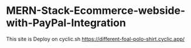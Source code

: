 # MERN-Stack-Ecommerce-webside-with-PayPal-Integration

This site is Deploy on cyclic.sh https://different-foal-polo-shirt.cyclic.app/
